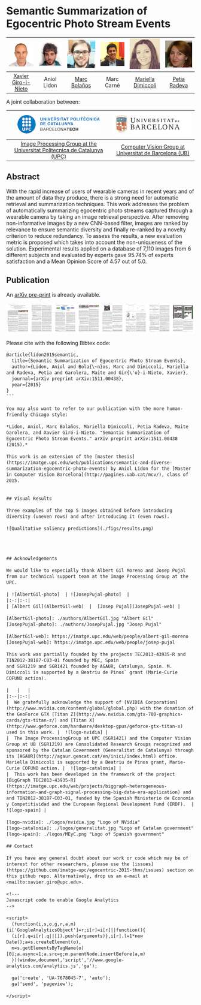 # Semantic Summarization of Egocentric Photo Stream Events

| ![Xavier Giro-i-Nieto][XavierGiro-photo]  | ![Aniol Lidon][AniolLidon-photo]  | ![Marc Bolaños][MarcBolanos-photo] | ![Marc Carne][MarcCarne-photo] |  ![Mariella Dimiccoli][MariellaDimiccoli-photo] |  ![Petia Radeva][PetiaRadeva-photo]  |
|:-:|:-:|:-:|:-:|:-:|:-:|
| [Xavier Giro-i-Nieto][XavierGiro-web]  | Aniol Lidon  | [Marc Bolaños][MarcBolanos-web] | Marc Carné |  [Mariella Dimiccoli][MariellaDimiccoli-web]  | [Petia Radeva][PetiaRadeva-web]    |

[XavierGiro-photo]: ./authors/XavierGiro.jpg "Xavier Giro-i-Nieto"
[AniolLidon-photo]: ./authors/AnioLidon.jpg "Aniol Lidon"
[MarcBolanos-photo]: ./authors/MarcBolanos.jpg "Marc Bolaños"
[MarcCarne-photo]: ./authors/MarcCarne.jpg "Marc Carné"
[MariellaDimiccoli-photo]: ./authors/MariellaDimiccoli.jpg "Mariella Dimmicoli"
[PetiaRadeva-photo]: ./authors/PetiaRadeva.jpg "Petia Radeva"

[XavierGiro-web]: https://imatge.upc.edu/web/people/xavier-giro
[MarcBolanos-web]: http://www.ub.edu/cvub/member/marc-bolanos/
[MariellaDimiccoli-web]: http://www.ub.edu/bcnpcl/marielladimiccoli/index.html
[PetiaRadeva-web]: http://www.cvc.uab.es/~petia/



A joint collaboration between:

| ![logo-upc] | ![logo-ub] |
|:-:|:-:|
| [Image Processing Group at the Universitat Politecnica de Catalunya (UPC)][gpi-web] | [Computer Vision Group at Universitat de Barcelona (UB)][cvub-web] | 

[gpi-web]: https://imatge.upc.edu/web/ 
[cvub-web]: http://www.ub.edu/cvub/

[logo-upc]: ./logos/upc.jpg "Universitat Politecnica de Catalunya"
[logo-ub]: ./logos/ub.png "Universitat de Barcelona"


## Abstract

With the rapid increase of users of wearable cameras in recent years and of the amount of data they produce, there is a strong need for automatic retrieval and summarization techniques. This work addresses the problem of automatically summarizing egocentric photo streams captured through a wearable camera by taking an image retrieval perspective. After removing non-informative images by a new CNN-based filter, images are ranked by relevance to ensure semantic diversity and finally re-ranked by a novelty criterion to reduce redundancy. To assess the results, a new evaluation metric is proposed which takes into account the non-uniqueness of the solution. Experimental results applied on a database of 7,110 images from 6 different subjects and evaluated by experts gave 95.74% of experts satisfaction and a Mean Opinion Score of 4.57 out of 5.0.

## Publication

An [arXiv pre-print](http://arxiv.org/abs/1511.00438) is already available. 

![Image of the paper](./figs/paper.jpg)

Please cite with the following Bibtex code:

````
@article{lidon2015semantic,
  title={Semantic Summarization of Egocentric Photo Stream Events},
  author={Lidon, Aniol and Bola{\~n}os, Marc and Dimiccoli, Mariella and Radeva, Petia and Garolera, Maite and Gir{\'o}-i-Nieto, Xavier},
  journal={arXiv preprint arXiv:1511.00438},
  year={2015}
}
```

You may also want to refer to our publication with the more human-friendly Chicago style:

*Lidon, Aniol, Marc Bolaños, Mariella Dimiccoli, Petia Radeva, Maite Garolera, and Xavier Giró-i-Nieto. "Semantic Summarization of Egocentric Photo Stream Events." arXiv preprint arXiv:1511.00438 (2015).*

This work is an extension of the [master thesis](https://imatge.upc.edu/web/publications/semantic-and-diverse-summarization-egocentric-photo-events) by Aniol Lidon for the [Master in Computer Vision Barcelona](http://pagines.uab.cat/mcv/), class of 2015.


## Visual Results

Three examples of the top 5 images obtained before introducing diversity (uneven rows) and after introducing it (even rows).

![Qualitative saliency predictions](./figs/results.png)




## Acknowledgements

We would like to especially thank Albert Gil Moreno and Josep Pujal from our technical support team at the Image Processing Group at the UPC.

| ![AlbertGil-photo]  | ![JosepPujal-photo]  |
|:-:|:-:|
| [Albert Gil](AlbertGil-web)  |  [Josep Pujal](JosepPujal-web) |

[AlbertGil-photo]: ./authors/AlbertGil.jpg "Albert Gil"
[JosepPujal-photo]: ./authors/JosepPujal.jpg "Josep Pujal"

[AlbertGil-web]: https://imatge.upc.edu/web/people/albert-gil-moreno
[JosepPujal-web]: https://imatge.upc.edu/web/people/josep-pujal

This work was partially founded by the projects TEC2013-43935-R and TIN2012-38187-C03-01 founded by MEC, Spain
and SGR1219 and SGR1421 founded by AGAUR, Catalunya, Spain. M. Dimiccoli is supported by a Beatriu de Pinos` grant (Marie-Curie COFUND action). 

|   |   |
|:--|:-:|
|  We gratefully acknowledge the support of [NVIDIA Corporation](http://www.nvidia.com/content/global/global.php) with the donation of the GeoForce GTX [Titan Z](http://www.nvidia.com/gtx-700-graphics-cards/gtx-titan-z/) and [Titan X](http://www.geforce.com/hardware/desktop-gpus/geforce-gtx-titan-x) used in this work. |  ![logo-nvidia] |
|  The Image ProcessingGroup at UPC (SGR1421) and the Computer Vision Group at UB (SGR1219) are Consolidated Research Groups recognized and sponsored by the Catalan Government (Generalitat de Catalunya) through its [AGAUR](http://agaur.gencat.cat/en/inici/index.html) office. Mariella Dimiccoli is supported by a Beatriu de Pinos grant, Marie-Curie COFUND action. |  ![logo-catalonia] |
|  This work has been developed in the framework of the project [BigGraph TEC2013-43935-R](https://imatge.upc.edu/web/projects/biggraph-heterogeneous-information-and-graph-signal-processing-big-data-era-application) and and TIN2012-38187-C03-01, funded by the Spanish Ministerio de Economía y Competitividad and the European Regional Development Fund (ERDF).  | ![logo-spain] | 

[logo-nvidia]: ./logos/nvidia.jpg "Logo of NVidia"
[logo-catalonia]: ./logos/generalitat.jpg "Logo of Catalan government"
[logo-spain]: ./logos/MEyC.png "Logo of Spanish government"

## Contact

If you have any general doubt about our work or code which may be of interest for other researchers, please use the [issues](https://github.com/imatge-upc/egocentric-2015-thms/issues) section on this github repo. Alternatively, drop us an e-mail at <mailto:xavier.giro@upc.edu>.

<!---
Javascript code to enable Google Analytics
-->

<script>
  (function(i,s,o,g,r,a,m){i['GoogleAnalyticsObject']=r;i[r]=i[r]||function(){
  (i[r].q=i[r].q||[]).push(arguments)},i[r].l=1*new Date();a=s.createElement(o),
  m=s.getElementsByTagName(o)[0];a.async=1;a.src=g;m.parentNode.insertBefore(a,m)
  })(window,document,'script','//www.google-analytics.com/analytics.js','ga');

  ga('create', 'UA-7678045-7', 'auto');
  ga('send', 'pageview');

</script>
